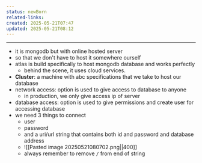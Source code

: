 ```yaml
---
status: newBorn
related-links: 
created: 2025-05-21T07:47
updated: 2025-05-21T08:12
---
```

---

- it is mongodb but with online hosted server
- so that we don't have to host it somewhere ourself
- atlas is build specifically to host mongodb database and works perfectly
	- behind the scene, it uses cloud services.
- **Cluster**: a machine with abc specifications that we take to host our database 
- network access: option is used to give access to database to anyone
	- in production, we only give access ip of server
- database access: option is used to give permissions and create user for accessing database
- we need 3 things to connect
	- user
	- password
	- and a uri/url string that contains both id and password and database address
	- ![[Pasted image 20250521080702.png||400]]
	- always remember to remove `/` from end of string 


